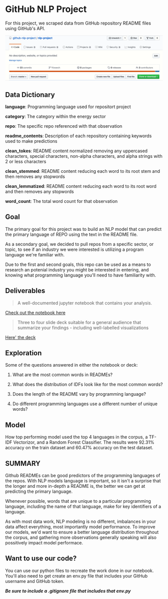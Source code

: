 # GitHub NLP Project

For this project, we scraped data from GitHub repository README files using GitHub's API. 

![example readme language breakdown](example_readme.gif)

## Data Dictionary

**language**: Programming language used for repositort project

**category**: The category within the energy sector

**repo**: The specific repo referenced with that observation

**readme_contents**: Description of each repository containing keywords used to make predictions

**clean_tokes**: README content normalized removing any uppercased characters, special characters, non-alpha characters, and alpha strings with 2 or less characters

**clean_stemmed**: README content reducing each word to its root stem and then removes any stopwords

**clean_lemmatized**: README content reducing each word to its root word and then removes any stopwords

**word_count**: The total word count for that observation

## Goal

The primary goal for this project was to build an NLP model that can predict the primary language of REPO using the text in the README file.

As a secondary goal, we decided to pull repos from a specific sector, or topic, to see if an industry we were interested is utilizing a program language we're familiar with.

Due to the first and second goals, this repo can be used as a means to research an potenial industry you might be interested in entering, and knowing what programming language you'll need to have familiarity with.

## Deliverables

> A well-documented jupyter notebook that contains your analysis.

[Check out the notebook here](https://github.com/github-nlp-project/nlp-project/blob/master/github_nlp_notebook.ipynb "Final Notebook")

> Three to four slide deck suitable for a general audience that summarize your findings - including well-labelled visualizations

[Here' the deck](https://www.canva.com/design/DAD-LM8dJPk/6-UD1UppB0-u5LeA9fjB2g/view?utm_content=DAD-LM8dJPk&utm_campaign=designshare&utm_medium=link&utm_source=publishsharelink "Presentation Link")

## Exploration

Some of the questions answered in either the notebook or deck:

1. What are the most common words in READMEs?

2. What does the distribution of IDFs look like for the most common words?

3. Does the length of the README vary by programming language?

4. Do different programming languages use a different number of unique words?

## Model

How top performing model used the top 4 languages in the corpus, a TF-IDF Vectorizor, and a Random Forest Classifier. The results were 92.31% accuracy on the train dataset and 60.47% accuracy on the test dataset.

## SUMMARY

Github READMEs can be good predictors of the programming languages of the repos. With NLP models language is important, so it isn't a surprise that the longer and more in-depth a README is, the better we can get at predicting the primary language. 

Whenever possible, words that are unique to a particular programming language, including the name of that language, make for key identifiers of a language. 

As with most data work, NLP modeling is no different, imbalances in your data affect everything, most importantly model performance. To improve our models, we'd want to ensure a better language distribution throughout the corpus, and gathering more observations generally speaking will also possitively impact model performace.

## Want to use our code?

You can use our python files to recreate the work done in our notebook. You'll also need to get create an env.py file that includes your GitHub username and GitHub token.

***Be sure to include a .gitignore file that includes that env.py***
